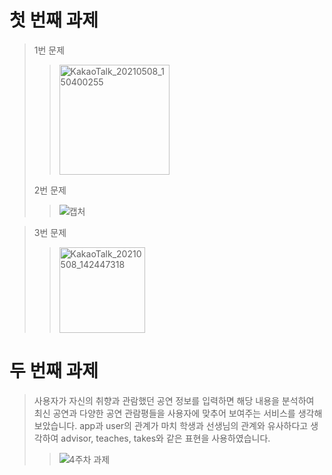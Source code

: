 # 첫 번째 과제
> 1번 문제
>> <img width="176" alt="KakaoTalk_20210508_150400255" src="https://user-images.githubusercontent.com/80961446/117531416-53b76480-b01d-11eb-8bef-a7ff5e66e466.png">
> 2번 문제
>>![캡처](https://user-images.githubusercontent.com/80961446/117545683-c6e2ca00-b061-11eb-9e37-508e1a27e126.JPG)

> 3번 문제
>> <img width="137" alt="KakaoTalk_20210508_142447318" src="https://user-images.githubusercontent.com/80961446/117531425-5d40cc80-b01d-11eb-9d08-7710afbca158.png">
# 두 번째 과제
> 사용자가 자신의 취향과 관람했던 공연 정보를 입력하면 해당 내용을 분석하여 최신 공연과 다양한 공연 관람평들을 사용자에 맞추어 보여주는 서비스를 생각해보았습니다. app과 user의 관계가 마치 학생과 선생님의 관계와 유사하다고 생각하여 advisor, teaches, takes와 같은 표현을 사용하였습니다.
>>![4주차 과제](https://user-images.githubusercontent.com/80961446/117544807-060f1c00-b05e-11eb-9ce6-76339ce8f99b.JPG)

